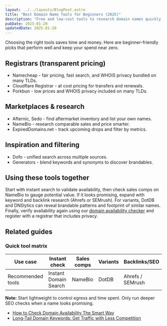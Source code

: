 ```yaml
---
layout: ../../layouts/BlogPost.astro
title: "Best Domain Name Tools for Beginners (2025)"
description: "Free and low-cost tools to research domain names quickly - registrars, marketplaces, sales databases, and inspiration generators."
pubDate: 2025-01-20
updatedDate: 2025-01-20
---
```


Choosing the right tools saves time and money. Here are beginner-friendly picks that perform well and keep your spend near zero.

## Registrars (transparent pricing)

- Namecheap - fair pricing, fast search, and WHOIS privacy bundled on many TLDs.
- Cloudflare Registrar - at cost pricing for transfers and renewals.
- Porkbun - low prices and WHOIS privacy included on many TLDs.

## Marketplaces & research

- Afternic, Sedo - find aftermarket inventory and list your own names.
- NameBio - research comparable sales and price smarter.
- ExpiredDomains.net - track upcoming drops and filter by metrics.

## Inspiration and filtering

- Dofo - unified search across multiple sources.
- Generators - blend keywords and synonyms to discover brandables.

## Using these tools together

Start with instant search to validate availability, then check sales comps on NameBio to gauge potential value. If it looks promising, expand with keyword and backlink research (Ahrefs or SEMrush). For variants, DotDB and DNSlytics can reveal brandable patterns and footprint of similar names. Finally, verify availability again using our [domain availability checker](/domain-availability-checker) and register with a registrar that includes privacy.

## Related guides

### Quick tool matrix

| Use case | Instant check | Sales comps | Variants | Backlinks/SEO |
|---|---|---|---|---|
| Recommended tools | Instant Domain Search | NameBio | DotDB | Ahrefs / SEMrush |

<div class="callout callout-note mt-6">
  <strong>Note:</strong> Start lightweight to control egress and time spent. Only run deeper SEO checks when a name looks promising.
</div>

- [How to Check Domain Availability The Smart Way](/blog/how-to-check-domain-availability-smart-way)
- [Long-Tail Domain Keywords: Get Traffic with Less Competition](/blog/long-tail-domain-keywords)
